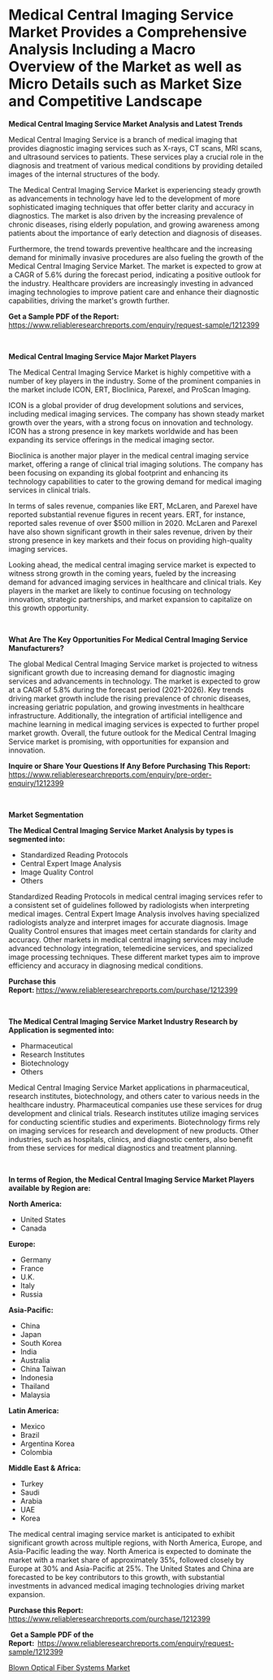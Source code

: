 <p><h1>Medical Central Imaging Service Market Provides a Comprehensive Analysis Including a Macro Overview of the Market as well as Micro Details such as Market Size and Competitive Landscape</h1></p><p><strong>Medical Central Imaging Service Market Analysis and Latest Trends</strong></p>
<p><p>Medical Central Imaging Service is a branch of medical imaging that provides diagnostic imaging services such as X-rays, CT scans, MRI scans, and ultrasound services to patients. These services play a crucial role in the diagnosis and treatment of various medical conditions by providing detailed images of the internal structures of the body.</p><p>The Medical Central Imaging Service Market is experiencing steady growth as advancements in technology have led to the development of more sophisticated imaging techniques that offer better clarity and accuracy in diagnostics. The market is also driven by the increasing prevalence of chronic diseases, rising elderly population, and growing awareness among patients about the importance of early detection and diagnosis of diseases.</p><p>Furthermore, the trend towards preventive healthcare and the increasing demand for minimally invasive procedures are also fueling the growth of the Medical Central Imaging Service Market. The market is expected to grow at a CAGR of 5.6% during the forecast period, indicating a positive outlook for the industry. Healthcare providers are increasingly investing in advanced imaging technologies to improve patient care and enhance their diagnostic capabilities, driving the market's growth further.</p></p>
<p><strong>Get a Sample PDF of the Report:&nbsp;</strong> <a href="https://www.reliableresearchreports.com/enquiry/request-sample/1212399">https://www.reliableresearchreports.com/enquiry/request-sample/1212399</a></p>
<p>&nbsp;</p>
<p><strong>Medical Central Imaging Service Major Market Players</strong></p>
<p><p>The Medical Central Imaging Service Market is highly competitive with a number of key players in the industry. Some of the prominent companies in the market include ICON, ERT, Bioclinica, Parexel, and ProScan Imaging. </p><p>ICON is a global provider of drug development solutions and services, including medical imaging services. The company has shown steady market growth over the years, with a strong focus on innovation and technology. ICON has a strong presence in key markets worldwide and has been expanding its service offerings in the medical imaging sector.</p><p>Bioclinica is another major player in the medical central imaging service market, offering a range of clinical trial imaging solutions. The company has been focusing on expanding its global footprint and enhancing its technology capabilities to cater to the growing demand for medical imaging services in clinical trials.</p><p>In terms of sales revenue, companies like ERT, McLaren, and Parexel have reported substantial revenue figures in recent years. ERT, for instance, reported sales revenue of over $500 million in 2020. McLaren and Parexel have also shown significant growth in their sales revenue, driven by their strong presence in key markets and their focus on providing high-quality imaging services.</p><p>Looking ahead, the medical central imaging service market is expected to witness strong growth in the coming years, fueled by the increasing demand for advanced imaging services in healthcare and clinical trials. Key players in the market are likely to continue focusing on technology innovation, strategic partnerships, and market expansion to capitalize on this growth opportunity.</p></p>
<p>&nbsp;</p>
<p><strong>What Are The Key Opportunities For Medical Central Imaging Service Manufacturers?</strong></p>
<p><p>The global Medical Central Imaging Service market is projected to witness significant growth due to increasing demand for diagnostic imaging services and advancements in technology. The market is expected to grow at a CAGR of 5.8% during the forecast period (2021-2026). Key trends driving market growth include the rising prevalence of chronic diseases, increasing geriatric population, and growing investments in healthcare infrastructure. Additionally, the integration of artificial intelligence and machine learning in medical imaging services is expected to further propel market growth. Overall, the future outlook for the Medical Central Imaging Service market is promising, with opportunities for expansion and innovation.</p></p>
<p><strong>Inquire or Share Your Questions If Any Before Purchasing This Report:</strong> <a href="https://www.reliableresearchreports.com/enquiry/pre-order-enquiry/1212399">https://www.reliableresearchreports.com/enquiry/pre-order-enquiry/1212399</a></p>
<p>&nbsp;</p>
<p><strong>Market Segmentation</strong></p>
<p><strong>The Medical Central Imaging Service Market Analysis by types is segmented into:</strong></p>
<p><ul><li>Standardized Reading Protocols</li><li>Central Expert Image Analysis</li><li>Image Quality Control</li><li>Others</li></ul></p>
<p><p>Standardized Reading Protocols in medical central imaging services refer to a consistent set of guidelines followed by radiologists when interpreting medical images. Central Expert Image Analysis involves having specialized radiologists analyze and interpret images for accurate diagnosis. Image Quality Control ensures that images meet certain standards for clarity and accuracy. Other markets in medical central imaging services may include advanced technology integration, telemedicine services, and specialized image processing techniques. These different market types aim to improve efficiency and accuracy in diagnosing medical conditions.</p></p>
<p><strong>Purchase this Report:&nbsp;</strong><a href="https://www.reliableresearchreports.com/purchase/1212399">https://www.reliableresearchreports.com/purchase/1212399</a></p>
<p>&nbsp;</p>
<p><strong>The Medical Central Imaging Service Market Industry Research by Application is segmented into:</strong></p>
<p><ul><li>Pharmaceutical</li><li>Research Institutes</li><li>Biotechnology</li><li>Others</li></ul></p>
<p><p>Medical Central Imaging Service Market applications in pharmaceutical, research institutes, biotechnology, and others cater to various needs in the healthcare industry. Pharmaceutical companies use these services for drug development and clinical trials. Research institutes utilize imaging services for conducting scientific studies and experiments. Biotechnology firms rely on imaging services for research and development of new products. Other industries, such as hospitals, clinics, and diagnostic centers, also benefit from these services for medical diagnostics and treatment planning.</p></p>
<p>&nbsp;</p>
<p><strong>In terms of Region, the Medical Central Imaging Service Market Players available by Region are:</strong></p>
<p>
    <p> <strong> North America: </strong>
        <ul>
            <li>United States</li>
            <li>Canada</li>
        </ul>
        </p> 
    <p> <strong> Europe: </strong>
        <ul>
            <li>Germany</li>
            <li>France</li>
            <li>U.K.</li>
            <li>Italy</li>
            <li>Russia</li>
        </ul>
        </p> 
    <p> <strong> Asia-Pacific: </strong>
        <ul>
            <li>China</li>
            <li>Japan</li>
            <li>South Korea</li>
            <li>India</li>
            <li>Australia</li>
            <li>China Taiwan</li>
            <li>Indonesia</li>
            <li>Thailand</li>
            <li>Malaysia</li>
        </ul>
        </p> 
    <p> <strong> Latin America: </strong>
        <ul>
            <li>Mexico</li>
            <li>Brazil</li>
            <li>Argentina Korea</li>
            <li>Colombia</li>
        </ul>
        </p> 
    <p> <strong> Middle East & Africa: </strong>
        <ul>
            <li>Turkey</li>
            <li>Saudi</li>
            <li>Arabia</li>
            <li>UAE</li>
            <li>Korea</li>
        </ul>
    </p>
    </p>
<p><p>The medical central imaging service market is anticipated to exhibit significant growth across multiple regions, with North America, Europe, and Asia-Pacific leading the way. North America is expected to dominate the market with a market share of approximately 35%, followed closely by Europe at 30% and Asia-Pacific at 25%. The United States and China are forecasted to be key contributors to this growth, with substantial investments in advanced medical imaging technologies driving market expansion.</p></p>
<p><strong>Purchase this Report: </strong><a href="https://www.reliableresearchreports.com/purchase/1212399">https://www.reliableresearchreports.com/purchase/1212399</a></p>
<p>&nbsp;<strong>Get a Sample PDF of the Report:&nbsp;&nbsp;</strong><a href="https://www.reliableresearchreports.com/enquiry/request-sample/1212399">https://www.reliableresearchreports.com/enquiry/request-sample/1212399</a></p>
<p><strong></strong></p>
<p><p><a href="https://github.com/RoccoManning/Market-Research-Report-List-3/blob/main/blown-optical-fiber-systems-market.md">Blown Optical Fiber Systems Market</a></p></p>
